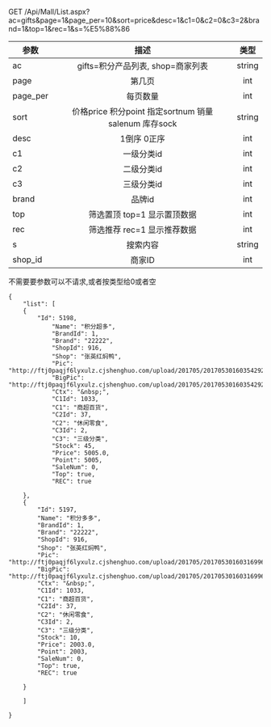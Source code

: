 

GET /Api/Mall/List.aspx?ac=gifts&page=1&page_per=10&sort=price&desc=1&c1=0&c2=0&c3=2&brand=1&top=1&rec=1&s=%E5%88%86

| 参数          | 描述                                                 | 类型    |
| ------------- | :-------------:                                      | :-----: |
| ac            | gifts=积分产品列表, shop=商家列表                    | string  |
| page          | 第几页                                               | int     |
| page_per      | 每页数量                                             | int     |
| sort          | 价格price 积分point 指定sortnum 销量salenum 库存sock | string  |
| desc          | 1倒序   0正序                                        | int     |
| c1            | 一级分类id                                           | int     |
| c2            | 二级分类id                                           | int     |
| c3            | 三级分类id                                           | int     |
| brand         | 品牌id                                               | int     |
| top           | 筛选置顶 top=1 显示置顶数据                          | int     |
| rec           | 筛选推荐   rec=1 显示推荐数据                        | int     |
| s             | 搜索内容                                             | string  |
| shop_id       | 商家ID                                               | int     |


不需要要参数可以不请求,或者按类型给0或者空

```
{
    "list": [
    {
        "Id": 5198,
            "Name": "积分超多",
            "BrandId": 1,
            "Brand": "22222",
            "ShopId": 916,
            "Shop": "张英红焖鸭",
            "Pic": "http://ftj0paqjf6lyxulz.cjshenghuo.com/upload/201705/201705301603542929.jpg",
            "BigPic": "http://ftj0paqjf6lyxulz.cjshenghuo.com/upload/201705/201705301603542929.jpg",
            "Ctx": "&nbsp;",
            "C1Id": 1033,
            "C1": "商超百货",
            "C2Id": 37,
            "C2": "休闲零食",
            "C3Id": 2,
            "C3": "三级分类",
            "Stock": 45,
            "Price": 5005.0,
            "Point": 5005,
            "SaleNum": 0,
            "Top": true,
            "REC": true

    },
    {
        "Id": 5197,
        "Name": "积分多多",
        "BrandId": 1,
        "Brand": "22222",
        "ShopId": 916,
        "Shop": "张英红焖鸭",
        "Pic": "http://ftj0paqjf6lyxulz.cjshenghuo.com/upload/201705/201705301603169960.jpg",
        "BigPic": "http://ftj0paqjf6lyxulz.cjshenghuo.com/upload/201705/201705301603169960.jpg",
        "Ctx": "&nbsp;",
        "C1Id": 1033,
        "C1": "商超百货",
        "C2Id": 37,
        "C2": "休闲零食",
        "C3Id": 2,
        "C3": "三级分类",
        "Stock": 10,
        "Price": 2003.0,
        "Point": 2003,
        "SaleNum": 0,
        "Top": true,
        "REC": true

    }

    ]

}
```
